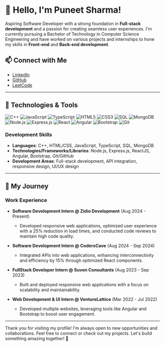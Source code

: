 # 👋 Hello, I'm Puneet Sharma!




Aspiring Software Developer with a strong foundation in **Full-stack development** and a passion for creating seamless user experiences. I'm currently pursuing a Bachelor of Technology in Computer Science Engineering and have worked on various projects and internships to hone my skills in **Front-end** and **Back-end development**.

## 📫 Connect with Me
- [LinkedIn](http://linkedin.com/in/puneetsharma09)
- [GitHub](https://github.com/puneetsharma0910)
- [LeetCode](https://leetcode.com/u/puneets09/)

---

## 🔧 Technologies & Tools
![C++](https://img.shields.io/badge/C++-00599C?logo=cplusplus&logoColor=white&style=for-the-badge)
![JavaScript](https://img.shields.io/badge/JavaScript-F7DF1E?logo=javascript&logoColor=white&style=for-the-badge)
![TypeScript](https://img.shields.io/badge/TypeScript-007ACC?logo=typescript&logoColor=white&style=for-the-badge)
![HTML5](https://img.shields.io/badge/HTML5-E34F26?logo=html5&logoColor=white&style=for-the-badge)
![CSS3](https://img.shields.io/badge/CSS3-1572B6?logo=css3&logoColor=white&style=for-the-badge)
![SQL](https://img.shields.io/badge/SQL-4479A1?logo=postgresql&logoColor=white&style=for-the-badge)
![MongoDB](https://img.shields.io/badge/MongoDB-47A248?logo=mongodb&logoColor=white&style=for-the-badge)
![Node.js](https://img.shields.io/badge/Node.js-339933?logo=nodedotjs&logoColor=white&style=for-the-badge)
![Express.js](https://img.shields.io/badge/Express.js-000000?logo=express&logoColor=white&style=for-the-badge)
![React](https://img.shields.io/badge/React-61DAFB?logo=react&logoColor=white&style=for-the-badge)
![Angular](https://img.shields.io/badge/Angular-DD0031?logo=angular&logoColor=white&style=for-the-badge)
![Bootstrap](https://img.shields.io/badge/Bootstrap-7952B3?logo=bootstrap&logoColor=white&style=for-the-badge)
![Git](https://img.shields.io/badge/Git-F05032?logo=git&logoColor=white&style=for-the-badge)

### Development Skills
- **Languages**: C++, HTML/CSS, JavaScript, TypeScript, SQL, MongoDB
- **Technologies/Frameworks/Libraries**: Node.js, Express.js, ReactJS, Angular, Bootstrap, Git/GitHub
- **Development Areas**: Full-stack development, API integration, responsive design, UI/UX design

---

## 🌱 My Journey

### Work Experience
- **Software Development Intern @ Zidio Development** (Aug 2024 - Present)  
  - Developed responsive web applications, optimized user experience with a 25% reduction in load times, and conducted code reviews to maintain high code quality.

- **Software Development Intern @ CodersCave** (Aug 2024 - Sep 2024)  
  - Integrated APIs into web applications, enhancing interconnectivity and efficiency by 15% through optimized React components.

- **FullStack Developer Intern @ Suven Consultants** (Aug 2023 - Sep 2023)  
  - Built and deployed responsive web applications with a focus on scalability and maintainability.

- **Web Development & UI Intern @ VentureLattice** (Mar 2022 - Jul 2022)  
  - Developed multiple websites, leveraging tools like Angular and Bootstrap to boost user engagement.

---



Thank you for visiting my profile! I'm always open to new opportunities and collaborations. Feel free to connect or check out my projects. Let's build something amazing together! 🚀

